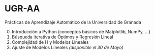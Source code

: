 # UGR-AA
Prácticas de Aprendizaje Automático de la Universidad de Granada

0. Introducción a Python (conceptos básicos de Matplotlib, NumPy, ...)
1. Búsqueda Iterativa de Óptimos y Regresión Lineal
2. Complejidad de H y Modelos Lineales
3. Ajuste de Modelos Lineales *(disponible el 30 de Mayo)*

